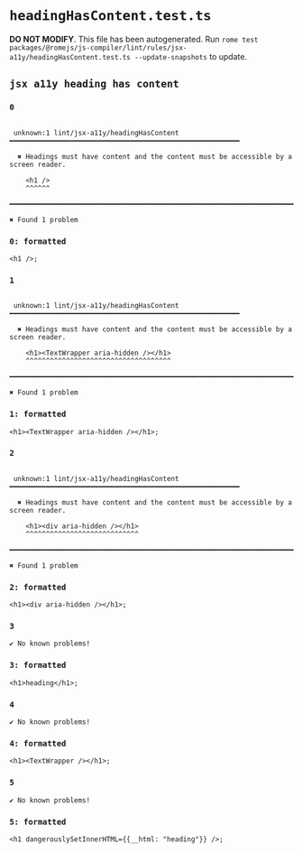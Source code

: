 # `headingHasContent.test.ts`

**DO NOT MODIFY**. This file has been autogenerated. Run `rome test packages/@romejs/js-compiler/lint/rules/jsx-a11y/headingHasContent.test.ts --update-snapshots` to update.

## `jsx a11y heading has content`

### `0`

```

 unknown:1 lint/jsx-a11y/headingHasContent ━━━━━━━━━━━━━━━━━━━━━━━━━━━━━━━━━━━━━━━━━━━━━━━━━━━━━━━━━

  ✖ Headings must have content and the content must be accessible by a screen reader.

    <h1 />
    ^^^^^^

━━━━━━━━━━━━━━━━━━━━━━━━━━━━━━━━━━━━━━━━━━━━━━━━━━━━━━━━━━━━━━━━━━━━━━━━━━━━━━━━━━━━━━━━━━━━━━━━━━━━

✖ Found 1 problem

```

### `0: formatted`

```
<h1 />;

```

### `1`

```

 unknown:1 lint/jsx-a11y/headingHasContent ━━━━━━━━━━━━━━━━━━━━━━━━━━━━━━━━━━━━━━━━━━━━━━━━━━━━━━━━━

  ✖ Headings must have content and the content must be accessible by a screen reader.

    <h1><TextWrapper aria-hidden /></h1>
    ^^^^^^^^^^^^^^^^^^^^^^^^^^^^^^^^^^^^

━━━━━━━━━━━━━━━━━━━━━━━━━━━━━━━━━━━━━━━━━━━━━━━━━━━━━━━━━━━━━━━━━━━━━━━━━━━━━━━━━━━━━━━━━━━━━━━━━━━━

✖ Found 1 problem

```

### `1: formatted`

```
<h1><TextWrapper aria-hidden /></h1>;

```

### `2`

```

 unknown:1 lint/jsx-a11y/headingHasContent ━━━━━━━━━━━━━━━━━━━━━━━━━━━━━━━━━━━━━━━━━━━━━━━━━━━━━━━━━

  ✖ Headings must have content and the content must be accessible by a screen reader.

    <h1><div aria-hidden /></h1>
    ^^^^^^^^^^^^^^^^^^^^^^^^^^^^

━━━━━━━━━━━━━━━━━━━━━━━━━━━━━━━━━━━━━━━━━━━━━━━━━━━━━━━━━━━━━━━━━━━━━━━━━━━━━━━━━━━━━━━━━━━━━━━━━━━━

✖ Found 1 problem

```

### `2: formatted`

```
<h1><div aria-hidden /></h1>;

```

### `3`

```
✔ No known problems!

```

### `3: formatted`

```
<h1>heading</h1>;

```

### `4`

```
✔ No known problems!

```

### `4: formatted`

```
<h1><TextWrapper /></h1>;

```

### `5`

```
✔ No known problems!

```

### `5: formatted`

```
<h1 dangerouslySetInnerHTML={{__html: "heading"}} />;

```
